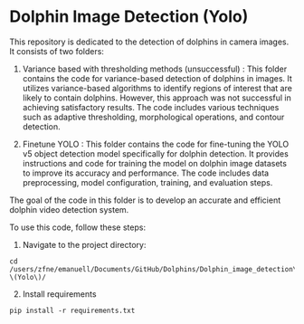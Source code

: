 # Dolphin Image Detection (Yolo)

This repository is dedicated to the detection of dolphins in camera images. It consists of two folders:

1. Variance based with thresholding methods (unsuccessful) : 
    This folder contains the code for variance-based detection of dolphins in images. It utilizes variance-based algorithms to identify regions of interest that are likely to contain dolphins. However, this approach was not successful in achieving satisfactory results. The code includes various techniques such as adaptive thresholding, morphological operations, and contour detection.

2. Finetune YOLO : 
    This folder contains the code for fine-tuning the YOLO v5 object detection model specifically for dolphin detection. It provides instructions and code for training the model on dolphin image datasets to improve its accuracy and performance. The code includes data preprocessing, model configuration, training, and evaluation steps.

The goal of the code in this folder is to develop an accurate and efficient dolphin video detection system.


To use this code, follow these steps:

1. Navigate to the project directory:
```
cd /users/zfne/emanuell/Documents/GitHub/Dolphins/Dolphin_image_detection\ \(Yolo\)/
```
2. Install requirements
```
pip install -r requirements.txt
```
